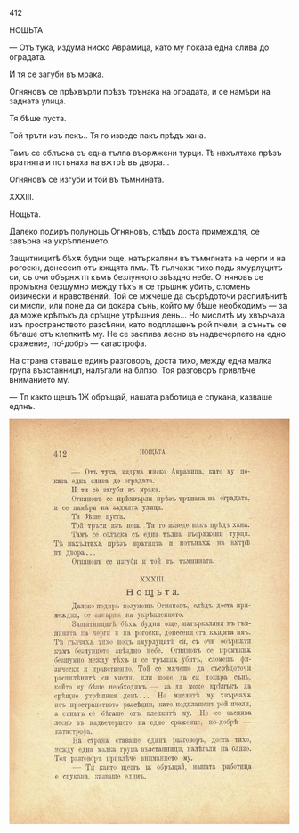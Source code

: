 ﻿412

НОЩЬТА

— Отъ тука, издума ниско Аврамица, като му показа една слива до оградата.

И тя се загуби въ мрака.

Огняновъ се прѣхвърли прѣзъ трънака на оградата, и се намѣри на задната улица.

Тя бѣше пуста.

Той тръти изъ пекъ.. Тя го изведе пакъ прѣдъ хана.

Тамъ се сблъска съ една тълпа въорѫжени турци. Тѣ нахълтаха прѣзъ вратнята и потънаха на вжтрѣ въ двора...

Огняновъ се изгуби и той въ тъмнината.

XXXIII.

Нощьта.

Далеко подиръ полунощь Огняновъ, слѣдъ доста примеждпя, се завърна на укрѣплението.

Защитницитѣ бѣхѫ будни още, натъркаляни въ тъмнпната на черги и на рогоскн, донесеип отъ кжщята пмъ. Тѣ гълчахж тихо подъ ямурлуцитѣ си, съ очи обърнжтп къмъ безлунното звѣздно небе. Огняновъ се промъкна безшумно между тѣхъ н се тръшнж убитъ, сломенъ физически и нравствений. Той се мжчеше да съсрѣдоточи распилѣнитѣ си мисли, или поне да си докара сънь, който му бѣше необходимъ — за да може крѣпъкъ да срѣщне утрѣшния день... Но мислитѣ му хвърчаха изъ пространството разсѣяни, като подплашенъ рой пчели, а съньтъ се бѣгаше отъ клепкитѣ му. Не се заспива лесно въ надвечерпето на едно сражение, по́-добрѣ — катастрофа.

На страна ставаше единъ разговоръ, доста тихо, между една малка група възстанницп, налѣгали на блпзо. Тоя разговоръ привлѣче вниманието му.

— Тп както щешъ 1Ж обръщай, нашата работица е спукана, казваше едпнъ.

![original](../images/459.jpg)

